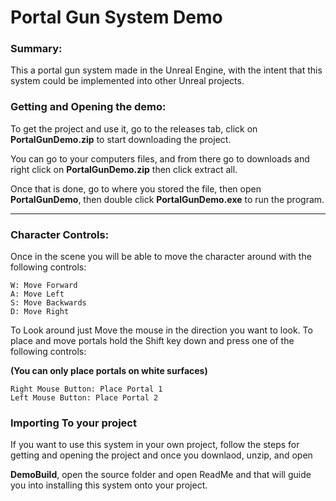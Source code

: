 # Portal Gun System Demo

### Summary:

This a portal gun system made in the Unreal Engine, with the intent that this system could be implemented into other Unreal projects. 

### Getting and Opening the demo:

To get the project and use it, go to the releases tab, click on __PortalGunDemo.zip__ to start downloading the project.

You can go to your computers files, and from there go to downloads and right click on __PortalGunDemo.zip__ then click extract all.

Once that is done, go to where you stored the file, then open __PortalGunDemo__, then double click __PortalGunDemo.exe__ to run the program. 

---
### Character Controls:

Once in the scene you will be able to move the character around with the following controls:

    W: Move Forward
    A: Move Left
    S: Move Backwards
    D: Move Right
    
To Look around just Move the mouse in the direction you want to look.
To place and move portals hold the Shift key down and press one of the following controls:

**(You can only place portals on white surfaces)**

    Right Mouse Button: Place Portal 1
    Left Mouse Button: Place Portal 2

### Importing To your project

If you want to use this system in your own project, follow the steps for getting and opening the project and once you downlaod, unzip, and open

__DemoBuild__, open the source folder and open ReadMe and that will guide you into installing this system onto your project.
